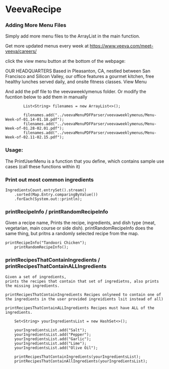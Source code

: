 # VeevaRecipe

### Adding More Menu Files

 Simply add more menu files to the ArrayList in the main function.
 
 Get more updated menus every week at 
 https://www.veeva.com/meet-veeva/careers/
 
 click the view menu button at the bottom of the webpage:

  OUR HEADQUARTERS
  Based in Pleasanton, CA, nestled between San Francisco and Silicon Valley, our office features a gourmet kitchen, free healthy lunches served daily, and onsite fitness classes.
  View Menu
  
  And add the pdf file to the veevaweeklymenus folder. Or modify the fucntion below to add them in manually

			List<String> filenames = new ArrayList<>();

			filenames.add("../veevaMenuPDFParser/veevaweeklymenus/Menu-Week-of-01.14-01.18.pdf");
			filenames.add("../veevaMenuPDFParser/veevaweeklymenus/Menu-Week-of-01.28-02.01.pdf");
			filenames.add("../veevaMenuPDFParser/veevaweeklymenus/Menu-Week-of-02.11-02.15.pdf");
			

### Usage:

The PrintUserMenu is a function that you define, which contains sample use cases (call these functions within it)

### Print out most common ingredients

    IngredientsCount.entrySet().stream()
        .sorted(Map.Entry.comparingByValue())
        .forEach(System.out::println);

### printRecipeInfo / printRandomRecipeInfo

Given a recipe name, Prints the recipe, ingredients, and dish type (meat, vegetarian, main course or side dish).
printRandomRecipeInfo does the same thing, but pritns a randomly selected recipe from the map.

    printRecipeInfo("Tandoori Chicken");
        printRandomRecipeInfo();

### printRecipesThatContainIngredients / printRecipesThatContainALLIngredients

    Given a set of ingredients,
    prints the recipes that contain that set of ingredietns, also prints the missing ingredients.

    printRecipesThatContainIngredients Recipes onlyneed to contain one of the ingredients in the user provided ingreidients lsit instead of all)
    
    printRecipesThatContainALLIngredients Recipes must have ALL of the ingredients.

		Set<String> yourIngredientsList = new HashSet<>();
		
		yourIngredientsList.add("Salt");
		yourIngredientsList.add("Pepper");
		yourIngredientsList.add("Garlic");
		yourIngredientsList.add("Lime");
		yourIngredientsList.add("Olive Oil");
		
		printRecipesThatContainIngredients(yourIngredientsList);
		printRecipesThatContainAllIngredients(yourIngredientsList);
	
